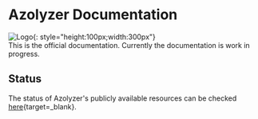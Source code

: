 # Azolyzer Documentation
![Logo](../azolyzer-docs/assets/azolyzer-header-light-trans.png){: style="height:100px;width:300px"}  
This is the official documentation. Currently the documentation is work in progress.  

## Status
The status of Azolyzer's publicly available resources can be checked [here](https://stats.uptimerobot.com/EKQYxuWBG8){target=_blank}.